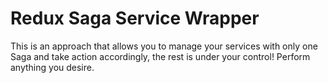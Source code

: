 # Redux Saga Service Wrapper
This is an approach that allows you to manage your services with only one Saga and take action accordingly, the rest is under your control! Perform anything you desire.
